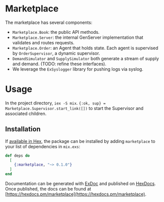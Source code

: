 # Marketplace

The marketplace has several components: 
- `Marketplace.Book`: the public API methods. 
- `Marketplace.Server`: the internal GenServer implementation that validates and routes requests. 
- `Marketplace.Order`: an Agent that holds state. Each agent is supervised by `OrderSupervisor`, a dynamic supervisor. 
- `DemandSimulator` and `SupplySimulator` both generate a stream of supply and demand. (TODO: refine these interfaces). 
- We leverage the `ExSyslogger` library for pushing logs via syslog. 

# Usage 

In the project directory, `iex -S mix`. 
`{:ok, sup} = Marketplace.Supervisor.start_link([])` to start the Supervisor and associated children. 

## Installation

If [available in Hex](https://hex.pm/docs/publish), the package can be installed
by adding `marketplace` to your list of dependencies in `mix.exs`:

```elixir
def deps do
  [
    {:marketplace, "~> 0.1.0"}
  ]
end
```

Documentation can be generated with [ExDoc](https://github.com/elixir-lang/ex_doc)
and published on [HexDocs](https://hexdocs.pm). Once published, the docs can
be found at [https://hexdocs.pm/marketplace](https://hexdocs.pm/marketplace).

